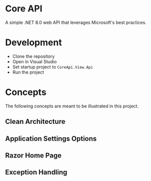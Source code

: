 # Core API
A simple .NET 8.0 web API that leverages Microsoft's best practices.

# Development
- Clone the repository
- Open in Visual Studio
- Set startup project to `CoreApi.View.Api`
- Run the project

# Concepts
The following concepts are meant to be illustrated in this project.

## Clean Architecture

## Application Settings Options

## Razor Home Page

## Exception Handling